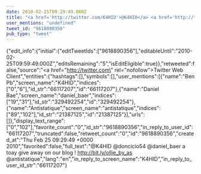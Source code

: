 ```yaml
---
date: 2010-02-25T09:29:49.000Z
title: "<a href='http://twitter.com/K4HID'>@K4HID</a> <a href='http://twitter.com/doncicio54'>@doncicio54</a> <a href='http://twitter.com/daniel_baer'>@daniel_baer</a> a toay give away on our blog ! http://bit.ly/ollie_by_as <a href='http://twitter.com/antistatique'>@antistatique</a>″"
user_mentions: "undefined"
tweet_id: "9618890356"
pub_type: "tweet"
---
```

{"edit_info":{"initial":{"editTweetIds":["9618890356"],"editableUntil":"2010-02-25T09:59:49.000Z","editsRemaining":"5","isEditEligible":true}},"retweeted":false,"source":"<a href=\"http://twitter.com\" rel=\"nofollow\">Twitter Web Client</a>","entities":{"hashtags":[],"symbols":[],"user_mentions":[{"name":"Ben Pb","screen_name":"K4HID","indices":["0","6"],"id_str":"66117207","id":"66117207"},{"name":"Daniel Bae","screen_name":"daniel_baer","indices":["19","31"],"id_str":"329492254","id":"329492254"},{"name":"Antistatique","screen_name":"antistatique","indices":["89","102"],"id_str":"21387125","id":"21387125"}],"urls":[]},"display_text_range":["0","102"],"favorite_count":"0","id_str":"9618890356","in_reply_to_user_id":"66117207","truncated":false,"retweet_count":"0","id":"9618890356","created_at":"Thu Feb 25 09:29:49 +0000 2010","favorited":false,"full_text":"@K4HID @doncicio54 @daniel_baer a toay give away on our blog ! http://bit.ly/ollie_by_as @antistatique","lang":"en","in_reply_to_screen_name":"K4HID","in_reply_to_user_id_str":"66117207"}
